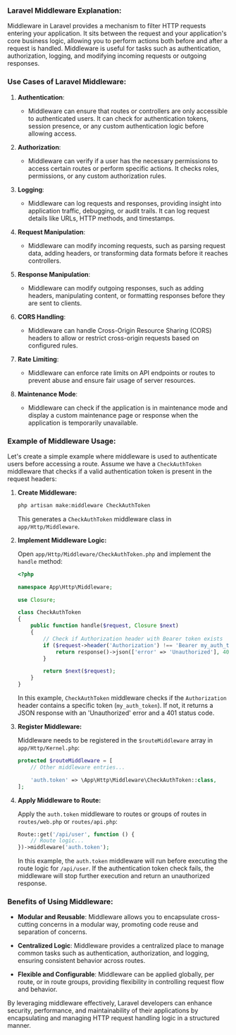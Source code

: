 ### Laravel Middleware Explanation:

Middleware in Laravel provides a mechanism to filter HTTP requests entering your application. It sits between the request and your application's core business logic, allowing you to perform actions both before and after a request is handled. Middleware is useful for tasks such as authentication, authorization, logging, and modifying incoming requests or outgoing responses.

### Use Cases of Laravel Middleware:

1. **Authentication**:
   - Middleware can ensure that routes or controllers are only accessible to authenticated users. It can check for authentication tokens, session presence, or any custom authentication logic before allowing access.

2. **Authorization**:
   - Middleware can verify if a user has the necessary permissions to access certain routes or perform specific actions. It checks roles, permissions, or any custom authorization rules.

3. **Logging**:
   - Middleware can log requests and responses, providing insight into application traffic, debugging, or audit trails. It can log request details like URLs, HTTP methods, and timestamps.

4. **Request Manipulation**:
   - Middleware can modify incoming requests, such as parsing request data, adding headers, or transforming data formats before it reaches controllers.

5. **Response Manipulation**:
   - Middleware can modify outgoing responses, such as adding headers, manipulating content, or formatting responses before they are sent to clients.

6. **CORS Handling**:
   - Middleware can handle Cross-Origin Resource Sharing (CORS) headers to allow or restrict cross-origin requests based on configured rules.

7. **Rate Limiting**:
   - Middleware can enforce rate limits on API endpoints or routes to prevent abuse and ensure fair usage of server resources.

8. **Maintenance Mode**:
   - Middleware can check if the application is in maintenance mode and display a custom maintenance page or response when the application is temporarily unavailable.

### Example of Middleware Usage:

Let's create a simple example where middleware is used to authenticate users before accessing a route. Assume we have a `CheckAuthToken` middleware that checks if a valid authentication token is present in the request headers:

1. **Create Middleware:**

   ```bash
   php artisan make:middleware CheckAuthToken
   ```

   This generates a `CheckAuthToken` middleware class in `app/Http/Middleware`.

2. **Implement Middleware Logic:**

   Open `app/Http/Middleware/CheckAuthToken.php` and implement the `handle` method:

   ```php
   <?php

   namespace App\Http\Middleware;

   use Closure;

   class CheckAuthToken
   {
       public function handle($request, Closure $next)
       {
           // Check if Authorization header with Bearer token exists
           if ($request->header('Authorization') !== 'Bearer my_auth_token') {
               return response()->json(['error' => 'Unauthorized'], 401);
           }

           return $next($request);
       }
   }
   ```

   In this example, `CheckAuthToken` middleware checks if the `Authorization` header contains a specific token (`my_auth_token`). If not, it returns a JSON response with an 'Unauthorized' error and a 401 status code.

3. **Register Middleware:**

   Middleware needs to be registered in the `$routeMiddleware` array in `app/Http/Kernel.php`:

   ```php
   protected $routeMiddleware = [
       // Other middleware entries...

       'auth.token' => \App\Http\Middleware\CheckAuthToken::class,
   ];
   ```

4. **Apply Middleware to Route:**

   Apply the `auth.token` middleware to routes or groups of routes in `routes/web.php` or `routes/api.php`:

   ```php
   Route::get('/api/user', function () {
       // Route logic...
   })->middleware('auth.token');
   ```

   In this example, the `auth.token` middleware will run before executing the route logic for `/api/user`. If the authentication token check fails, the middleware will stop further execution and return an unauthorized response.

### Benefits of Using Middleware:

- **Modular and Reusable**: Middleware allows you to encapsulate cross-cutting concerns in a modular way, promoting code reuse and separation of concerns.
  
- **Centralized Logic**: Middleware provides a centralized place to manage common tasks such as authentication, authorization, and logging, ensuring consistent behavior across routes.
  
- **Flexible and Configurable**: Middleware can be applied globally, per route, or in route groups, providing flexibility in controlling request flow and behavior.

By leveraging middleware effectively, Laravel developers can enhance security, performance, and maintainability of their applications by encapsulating and managing HTTP request handling logic in a structured manner.